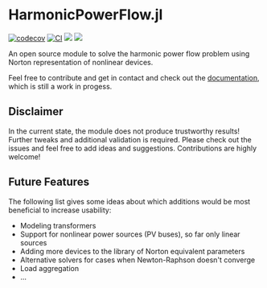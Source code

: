 # HarmonicPowerFlow.jl


[![codecov](https://codecov.io/gh/pweigmann/HarmonicPowerFlow.jl/branch/master/graph/badge.svg?token=7DZTYSH7TY)](https://codecov.io/gh/pweigmann/HarmonicPowerFlow.jl)
[![CI](https://github.com/pweigmann/HarmonicPowerFlow.jl/actions/workflows/CI.yml/badge.svg)](https://github.com/pweigmann/HarmonicPowerFlow.jl/actions/workflows/CI.yml)
[![](https://img.shields.io/badge/docs-stable-blue.svg)](https://pweigmann.github.io/HarmonicPowerFlow.jl/stable)
[![](https://img.shields.io/badge/docs-dev-blue.svg)](https://pweigmann.github.io/HarmonicPowerFlow.jl/dev)

An open source module to solve the harmonic power flow problem using Norton representation of nonlinear devices.

Feel free to contribute and get in contact and check out the [documentation](https://pweigmann.github.io/HarmonicPowerFlow.jl/dev), which is still a work in progess.

## Disclaimer

In the current state, the module does not produce trustworthy results! Further tweaks and additional validation is required. Please check out the issues and feel free to add ideas and suggestions. Contributions are highly welcome!

## Future Features

The following list gives some ideas about which additions would be most beneficial to increase usability:

- Modeling transformers
- Support for nonlinear power sources (PV buses), so far only linear sources
- Adding more devices to the library of Norton equivalent parameters
- Alternative solvers for cases when Newton-Raphson doesn't converge
- Load aggregation
- ...